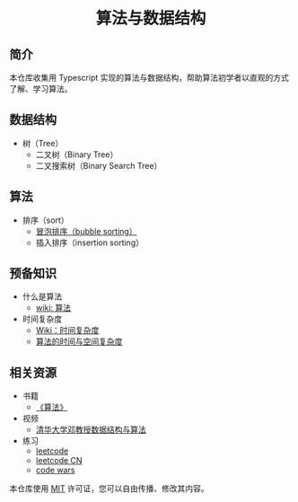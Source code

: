 <h1 align="center">算法与数据结构</h1>

## 简介

本仓库收集用 Typescript 实现的算法与数据结构，帮助算法初学者以直观的方式了解、学习算法。

## 数据结构

- 树（Tree）
  - 二叉树（Binary Tree）
  - 二叉搜索树（Binary Search Tree）

## 算法

- 排序（sort）
  - [冒泡排序（bubble sorting）](src/algorithms/sort/bubble-sort/README.md)
  - 插入排序（insertion sorting）

## 预备知识

- 什么是算法
  - [wiki: 算法](https://zh.wikipedia.org/wiki/%E7%AE%97%E6%B3%95)
- 时间复杂度
  - [Wiki：时间复杂度](https://zh.wikipedia.org/wiki/%E6%97%B6%E9%97%B4%E5%A4%8D%E6%9D%82%E5%BA%A6)
  - [算法的时间与空间复杂度](https://zhuanlan.zhihu.com/p/50479555)

## 相关资源

- 书籍
  - [《算法》](https://book.douban.com/subject/19952400/)
- 视频
  - [清华大学邓教授数据结构与算法](https://www.bilibili.com/video/BV1X7411i7Vn?t=263&p=164)
- 练习
  - [leetcode](https://leetcode.com)
  - [leetcode CN](https://leetcode-cn.com/)
  - [code wars](https://www.codewars.com/)


本仓库使用 [MIT](https://opensource.org/licenses/MIT) 许可证，您可以自由传播、修改其内容。